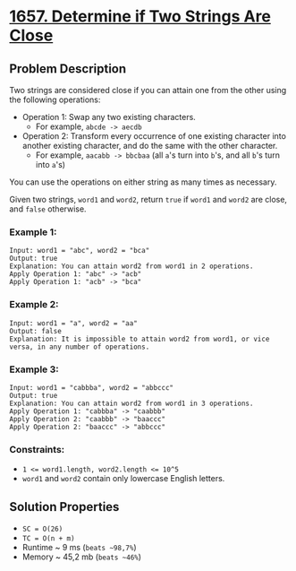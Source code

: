 # [1657. Determine if Two Strings Are Close](https://leetcode.com/problems/determine-if-two-strings-are-close/description)

## Problem Description

Two strings are considered close if you can attain one from the other using the following operations:

* Operation 1: Swap any two existing characters.
  * For example, `abcde -> aecdb`
* Operation 2: Transform every occurrence of one existing character into another existing character, and do the same with the other character.
    * For example, `aacabb -> bbcbaa` (all `a`'s turn into `b`'s, and all `b`'s turn into `a`'s)
  
You can use the operations on either string as many times as necessary.

Given two strings, `word1` and `word2`, return `true` if `word1` and `word2` are close, and `false` otherwise.



### Example 1:
```
Input: word1 = "abc", word2 = "bca"
Output: true
Explanation: You can attain word2 from word1 in 2 operations.
Apply Operation 1: "abc" -> "acb"
Apply Operation 1: "acb" -> "bca"
```
### Example 2:
```
Input: word1 = "a", word2 = "aa"
Output: false
Explanation: It is impossible to attain word2 from word1, or vice versa, in any number of operations.
```
### Example 3:
```
Input: word1 = "cabbba", word2 = "abbccc"
Output: true
Explanation: You can attain word2 from word1 in 3 operations.
Apply Operation 1: "cabbba" -> "caabbb"
Apply Operation 2: "caabbb" -> "baaccc"
Apply Operation 2: "baaccc" -> "abbccc"
```

### Constraints:

* `1 <= word1.length, word2.length <= 10^5`
* `word1` and `word2` contain only lowercase English letters.

## Solution Properties

* `SC = O(26)`
* `TC = O(n + m)`
* Runtime ~ 9 ms (`beats ~98,7%`)
* Memory ~ 45,2 mb (`beats ~46%`)